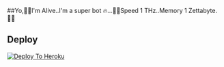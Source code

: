 ##Yo,🧞‍♂️I'm Alive..I'm a super bot 🔥...🚴‍♂️Speed 1 THz..Memory 1 Zettabyte.🕺🏻

## Deploy
[![Deploy To Heroku](https://www.herokucdn.com/deploy/button.svg)](https://dashboard.heroku.com/new?template=https://github.com/kmacprt/MR-JOKER-BOT)


